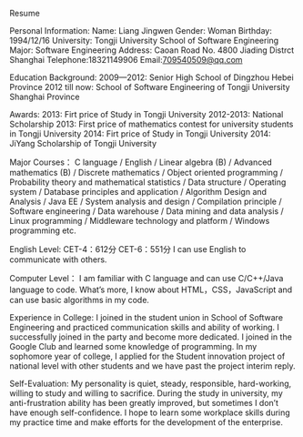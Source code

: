 Resume

Personal Information:
Name: Liang Jingwen         Gender: Woman       Birthday: 1994/12/16
University: Tongji University School of Software Engineering
Major: Software Engineering   Address: Caoan Road No. 4800 Jiading Distrct Shanghai
Telephone:18321149906   Email:709540509@qq.com

Education Background:
2009—2012: Senior High School of Dingzhou Hebei Province
2012 till now: School of Software Engineering of Tongji University Shanghai Province

Awards:
2013: Firt price of Study in Tongji University
2012-2013: National Scholarship
2013: First price of mathematics contest for university students in Tongji University 
2014: Firt price of Study in Tongji University
2014: JiYang Scholarship of Tongji University

Major Courses：
C language / English / Linear algebra (B) / Advanced mathematics (B) / Discrete mathematics /  Object oriented programming / Probability theory and mathematical statistics / Data structure /  Operating system / Database principles and application / Algorithm Design and Analysis / Java EE / System analysis and design / Compilation principle / Software engineering / Data warehouse /  Data mining and data analysis / Linux programming / Middleware technology and platform / Windows programming etc. 

English Level:
CET-4：612分
CET-6：551分
I can use English to communicate with others.

Computer Level：
I am familiar with C language and can use C/C++/Java language to code. What’s more, I know about HTML，CSS，JavaScript and can use basic algorithms in my code.

Experience in College:
I joined in the student union in School of Software Engineering and practiced communication skills and ability of working.
I successfully joined in the party and become more dedicated.
I joined in the Google Club and learned some knowledge of programming.
In my sophomore year of college, I applied for the Student innovation project of national level with other students and we have past the project interim reply.

Self-Evaluation:
My personality is quiet, steady, responsible, hard-working, willing to study and willing to sacrifice. During the study in university, my anti-frustration ability has been greatly improved, but sometimes I don’t have enough self-confidence. I hope to learn some workplace skills during my practice time and make efforts for the development of the enterprise. 


